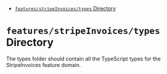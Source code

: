 <!-- START doctoc generated TOC please keep comment here to allow auto update -->
<!-- DON'T EDIT THIS SECTION, INSTEAD RE-RUN doctoc TO UPDATE -->

- [`features/stripeInvoices/types` Directory](#featuresstripeinvoicestypes-directory)

<!-- END doctoc generated TOC please keep comment here to allow auto update -->

# `features/stripeInvoices/types` Directory

The types folder should contain all the TypeScript types for the StripeInvoices feature domain.
